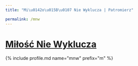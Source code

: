 ```yaml
---
title: "Mi\u0142o\u015B\u0107 Nie Wyklucza | Patromierz"

permalink: /mnw
---
```


# [Miłość Nie Wyklucza](https://patronite.pl/mnw)

{% include profile.md name="mnw" prefix="m" %}
